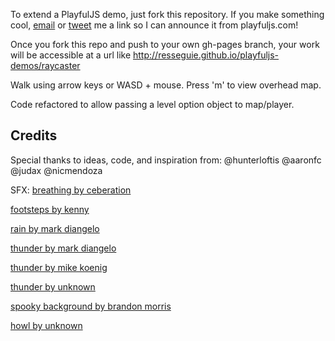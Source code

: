 To extend a PlayfulJS demo, just fork this repository.
If you make something cool,
[email](mailto:hunter@hunterloftis.com) or [tweet](http://twitter.com/hunterloftis)
me a link so I can announce it from playfuljs.com!

Once you fork this repo and push to your own gh-pages branch,
your work will be accessible at a url like
http://resseguie.github.io/playfuljs-demos/raycaster

Walk using arrow keys or WASD + mouse. Press 'm' to view overhead map.

Code refactored to allow passing a level option object to map/player.

## Credits
Special thanks to ideas, code, and inspiration from:
@hunterloftis
@aaronfc
@judax
@nicmendoza

SFX:
[breathing by ceberation](http://www.freesound.org/people/ceberation/sounds/235519/)

[footsteps by kenny](http://www.kenney.nl/)

[rain by mark diangelo](http://soundbible.com/2065-Rain-Inside-House.html)

[thunder by mark diangelo](http://soundbible.com/1905-Thunder-02.html)

[thunder by mike koenig](http://soundbible.com/907-Distant-Thunder.html)

[thunder by unknown](http://soundbible.com/302-Thunder-Clap.html)

[spooky background by brandon morris](http://opengameart.org/content/creepy-forest-f)

[howl by unknown](http://soundbible.com/130-Werewolf-Howl.html)